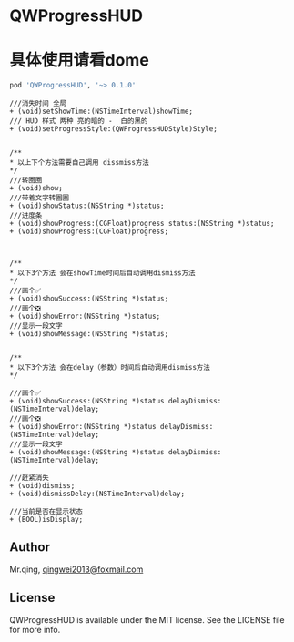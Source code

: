# QWProgressHUD
# 具体使用请看dome

```ruby
pod 'QWProgressHUD', '~> 0.1.0'
```
```objc
///消失时间 全局
+ (void)setShowTime:(NSTimeInterval)showTime;
/// HUD 样式 两种 亮的暗的 -  白的黑的
+ (void)setProgressStyle:(QWProgressHUDStyle)Style;


/**
* 以上下个方法需要自己调用 dissmiss方法
*/
///转圈圈
+ (void)show;
///带着文字转圈圈
+ (void)showStatus:(NSString *)status;
///进度条
+ (void)showProgress:(CGFloat)progress status:(NSString *)status;
+ (void)showProgress:(CGFloat)progress;



/**
* 以下3个方法 会在showTime时间后自动调用dismiss方法
*/ 
///画个✅
+ (void)showSuccess:(NSString *)status;
///画个❎
+ (void)showError:(NSString *)status;
///显示一段文字
+ (void)showMessage:(NSString *)status;


/**
* 以下3个方法 会在delay（参数）时间后自动调用dismiss方法
*/ 

///画个✅
+ (void)showSuccess:(NSString *)status delayDismiss:(NSTimeInterval)delay;
///画个❎
+ (void)showError:(NSString *)status delayDismiss:(NSTimeInterval)delay;
///显示一段文字
+ (void)showMessage:(NSString *)status delayDismiss:(NSTimeInterval)delay;

///赶紧消失
+ (void)dismiss;
+ (void)dismissDelay:(NSTimeInterval)delay;

///当前是否在显示状态
+ (BOOL)isDisplay;
```
## Author

Mr.qing, qingwei2013@foxmail.com

## License

QWProgressHUD is available under the MIT license. See the LICENSE file for more info.
